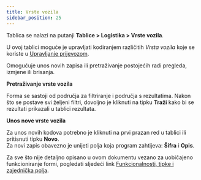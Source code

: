 ```yaml
---
title: Vrste vozila
sidebar_position: 25
---
```


Tablica se nalazi na putanji **Tablice > Logistika > Vrste vozila**.

U ovoj tablici moguće je upravljati kodiranjem različitih *Vrsta vozila* koje se koriste u [Upravljanje prijevozom](/docs/logistics/motorvehicles/motorvehicle-management).    

Omogućuje unos novih zapisa ili pretraživanje postojećih radi pregleda, izmjene ili brisanja.

**Pretraživanje vrste vozila**

Forma se sastoji od područja za filtriranje i područja s rezultatima. Nakon što se postave svi željeni filtri, dovoljno je kliknuti na tipku **Traži** kako bi se rezultati prikazali u tablici rezultata.  

**Unos nove vrste vozila**

Za unos novih kodova potrebno je kliknuti na prvi prazan red u tablici ili pritisnuti tipku **Novo**.   
Za novi zapis obavezno je unijeti polja koja program zahtijeva: **Šifra** i **Opis**.

Za sve što nije detaljno opisano u ovom dokumentu vezano za uobičajeno funkcioniranje formi, pogledati sljedeći link [Funkcionalnosti, tipke i zajednička polja](/docs/guide/common).

